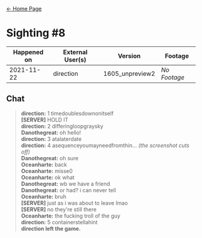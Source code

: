 [← Home Page](../README.md#3-sightings)

# Sighting #8
| Happened on | External User(s) | Version         | Footage      |
| ----------  | ---------------- | --------------- | ------------ |
| 2021-11-22  | direction        | 1605_unpreview2 | *No Footage* |

## Chat
> **direction:** 1 timedoublesdownonitself  
> **[SERVER]** HOLD IT  
> **direction:** 2 differingloopgraysky  
> **Danothegreat:** oh hello!  
> **direction:** 3 atalaterdate  
> **direction:** 4 asequenceyoumayneedfromthin... *(the screenshot cuts off)*  
> **Danothegreat:** oh sure  
> **Oceanharte:** back  
> **Oceanharte:** misse0  
> **Oceanharte:** ok what  
> **Danothegreat:** wb we have a friend  
> **Danothegreat:** or had? i can never tell  
> **Oceanharte:** bruh  
> **[SERVER]** just as i was about to leave lmao  
> **[SERVER]** no they're still there  
> **Oceanharte:** the fucking troll of the guy  
> **direction:** 5 containerstellahint  
> **direction left the game.**